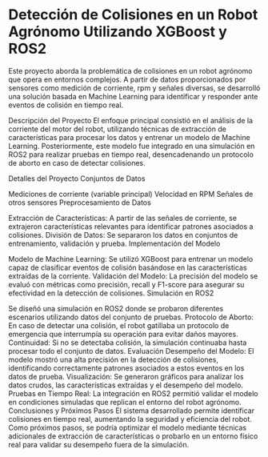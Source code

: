 # Detección de Colisiones en un Robot Agrónomo Utilizando XGBoost y ROS2
Este proyecto aborda la problemática de colisiones en un robot agrónomo que opera en entornos complejos. A partir de datos proporcionados por sensores como medición de corriente, rpm y señales diversas, se desarrolló una solución basada en Machine Learning para identificar y responder ante eventos de colisión en tiempo real.

Descripción del Proyecto
El enfoque principal consistió en el análisis de la corriente del motor del robot, utilizando técnicas de extracción de características para procesar los datos y entrenar un modelo de Machine Learning. Posteriormente, este modelo fue integrado en una simulación en ROS2 para realizar pruebas en tiempo real, desencadenando un protocolo de aborto en caso de detectar colisiones.

Detalles del Proyecto
Conjuntos de Datos

Mediciones de corriente (variable principal)
Velocidad en RPM
Señales de otros sensores
Preprocesamiento de Datos

Extracción de Características: A partir de las señales de corriente, se extrajeron características relevantes para identificar patrones asociados a colisiones.
División de Datos: Se separaron los datos en conjuntos de entrenamiento, validación y prueba.
Implementación del Modelo

Modelo de Machine Learning: Se utilizó XGBoost para entrenar un modelo capaz de clasificar eventos de colisión basándose en las características extraídas de la corriente.
Validación del Modelo: La precisión del modelo se evaluó con métricas como precisión, recall y F1-score para asegurar su efectividad en la detección de colisiones.
Simulación en ROS2

Se diseñó una simulación en ROS2 donde se probaron diferentes escenarios utilizando datos del conjunto de pruebas.
Protocolo de Aborto: En caso de detectar una colisión, el robot gatillaba un protocolo de emergencia que interrumpía su operación para evitar daños mayores.
Continuidad: Si no se detectaba colisión, la simulación continuaba hasta procesar todo el conjunto de datos.
Evaluación
Desempeño del Modelo: El modelo mostró una alta precisión en la detección de colisiones, identificando correctamente patrones asociados a estos eventos en los datos de prueba.
Visualización: Se generaron gráficos para analizar los datos crudos, las características extraídas y el desempeño del modelo.
Pruebas en Tiempo Real: La integración en ROS2 permitió validar el modelo en condiciones simuladas que replican el entorno del robot agrónomo.
Conclusiones y Próximos Pasos
El sistema desarrollado permite identificar colisiones en tiempo real, aumentando la seguridad y eficiencia del robot. Como próximos pasos, se podría optimizar el modelo mediante técnicas adicionales de extracción de características o probarlo en un entorno físico real para validar su desempeño fuera de la simulación.
